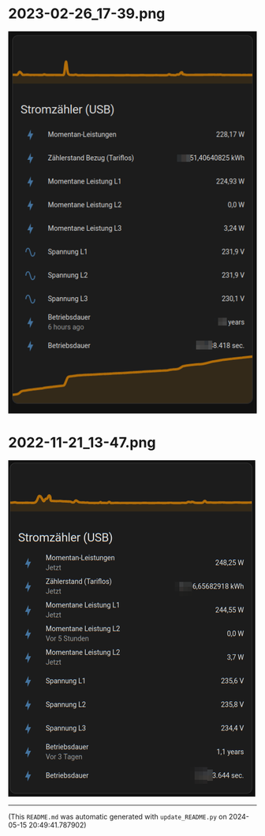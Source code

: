 
# 2023-02-26_17-39.png

![2023-02-26_17-39.png](https://raw.githubusercontent.com/jedie/jedie.github.io/master/screenshots/pysmartmeter/2023-02-26_17-39.png "2023-02-26_17-39.png")

# 2022-11-21_13-47.png

![2022-11-21_13-47.png](https://raw.githubusercontent.com/jedie/jedie.github.io/master/screenshots/pysmartmeter/2022-11-21_13-47.png "2022-11-21_13-47.png")

----
(This `README.md` was automatic generated with `update_README.py` on 2024-05-15 20:49:41.787902)
